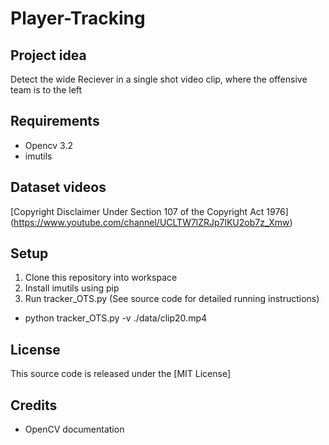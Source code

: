# Player-Tracking

## Project idea

Detect the wide Reciever in a single shot video clip, where the offensive team is to the left

## Requirements

- Opencv 3.2
- imutils

## Dataset videos
[Copyright Disclaimer Under Section 107 of the Copyright Act 1976] (https://www.youtube.com/channel/UCLTW7lZRJp7lKU2ob7z_Xmw)

## Setup

1. Clone this repository into workspace
2. Install imutils using pip
3. Run tracker_OTS.py (See source code for detailed running instructions)
- python tracker_OTS.py -v ./data/clip20.mp4

## License

This source code is released under the [MIT License]

## Credits
- OpenCV documentation

